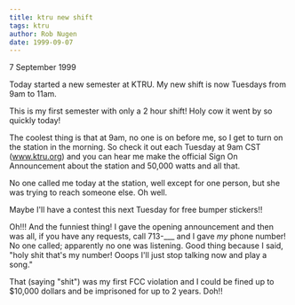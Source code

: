 ```yaml
---
title: ktru new shift
tags: ktru
author: Rob Nugen
date: 1999-09-07
---
```


<p class=date>7 September 1999</p>

<p>Today started a new semester at KTRU.  My new shift is now Tuesdays from 9am to 11am. 

<p>This is my first semester with only a 2 hour shift!  Holy cow it went by so quickly today!

<p>The coolest thing is that at 9am, no one is on before me, so I get to turn on the station in the morning.  So check it out each Tuesday at 9am CST (<a href="http://www.ktru.org/ktru.html">www.ktru.org</a>) and you can hear me make the official Sign On Announcement about the station and 50,000 watts and all that.

<p>No one called me today at the station, well except for one person, but she was trying to reach someone else.  Oh well.

<p>Maybe I'll have a contest this next Tuesday for free bumper stickers!!

<p>Oh!!! And the funniest thing!  I gave the opening announcement and then was all, if you have any requests, call 713-___  and I gave <em>my</em> phone number!  No one called; apparently no one was listening.  Good thing because I said, "holy shit that's my number!  Ooops I'll just stop talking now and play a song."

<p>That (saying "shit") was my first FCC violation and I could be fined up to $10,000 dollars and be imprisoned for up to 2 years.  Doh!!
